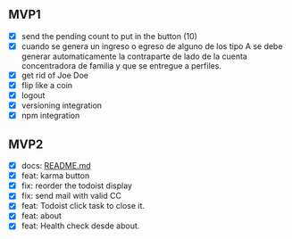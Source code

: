 ## MVP1

- [x]  send the pending count to put in the button (10)
- [x]  cuando se genera un ingreso o egreso de alguno de los tipo A se debe generar automaticamente la contraparte de lado de la cuenta concentradora de familia y que se entregue a perfiles.
- [x]  get rid of Joe Doe
- [x]  flip like a coin
- [x]  logout
- [x]  versioning integration
- [x]  npm integration

## MVP2

- [x]  docs: [README.md](http://README.md)
- [x]  feat: karma button
- [x]  fix: reorder the todoist display
- [x]  fix: send mail with valid CC
- [x]  feat: Todoist click task to close it.
- [x]  feat: about
- [x]  feat: Health check desde about.